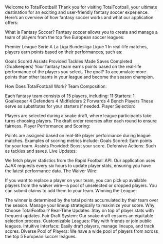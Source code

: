 Welcome to TotalFootball!
Thank you for visiting TotalFootball, your ultimate destination for an exciting and user-friendly fantasy soccer experience. Here’s an overview of how fantasy soccer works and what our application offers:

What is Fantasy Soccer?
Fantasy soccer allows you to create and manage a team of players from the top five European soccer leagues:

Premier League
Serie A
La Liga
Bundesliga
Ligue 1
In real-life matches, players earn points based on their performances, such as:

Goals Scored
Assists Provided
Tackles Made
Saves Completed (Goalkeepers)
Your fantasy team earns points based on the real-life performance of the players you select. The goal? To accumulate more points than other teams in your league and become the season champion.

How Does TotalFootball Work?
Team Composition:

Each fantasy team consists of 15 players, including:
11 Starters:
1 Goalkeeper
4 Defenders
4 Midfielders
2 Forwards
4 Bench Players
These serve as substitutes for your starters if needed.
Player Selection:

Players are selected during a snake draft, where league participants take turns choosing players. The draft order reverses after each round to ensure fairness.
Player Performance and Scoring:

Points are assigned based on real-life player performance during league matches.
Examples of scoring metrics include:
Goals Scored: Earn points for your team.
Assists Provided: Boost your score.
Defensive Actions: Such as tackles and saves.
Live Updates:

We fetch player statistics from the Rapid Football API.
Our application uses AJAX requests every six hours to update player stats, ensuring you have the latest performance data.
The Waiver Wire:

If you want to replace a player on your team, you can pick up available players from the waiver wire—a pool of unselected or dropped players. You can submit claims to add them to your team.
Winning the League:

The winner is determined by the total points accumulated by their team over the season. Manage your lineup strategically to maximize your score.
Why Choose TotalFootball?
Real-Time Updates: Stay on top of player stats with frequent updates.
Fair Draft System: Our snake draft ensures an equitable selection process.
Customizable Leagues: Play with friends or join public leagues.
Intuitive Interface: Easily draft players, manage lineups, and track scores.
Diverse Pool of Players: We have a wide pool of players from across the top 5 European soccer leagues. 
